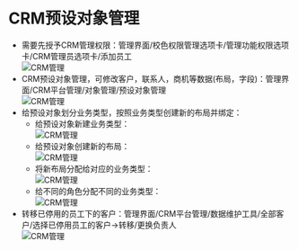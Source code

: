 # CRM预设对象管理
* 需要先授予CRM管理权限：管理界面/校色权限管理选项卡/管理功能权限选项卡/CRM管理员选项卡/添加员工  
    ![CRM管理](https://github.com/520171/note/blob/master/纷享销客CRM/imgs/CRM管理.png '授权CRM管理权限')  
* CRM预设对象管理，可修改客户，联系人，商机等数据(布局，字段)：管理界面/CRM平台管理/对象管理/预设对象管理  
    ![CRM管理](https://github.com/520171/note/blob/master/纷享销客CRM/imgs/CRM管理2.png '预设对象管理')  
* 给预设对象划分业务类型，按照业务类型创建新的布局并绑定：
    * 给预设对象新建业务类型：  
        ![CRM管理](https://github.com/520171/note/blob/master/纷享销客CRM/imgs/CRM管理3.png '预设对象新建业务类型')  
    * 给预设对象创建新的布局：  
        ![CRM管理](https://github.com/520171/note/blob/master/纷享销客CRM/imgs/CRM管理4.png '预设对象创建新布局')  
    * 将新布局分配给对应的业务类型：  
        ![CRM管理](https://github.com/520171/note/blob/master/纷享销客CRM/imgs/CRM管理5.png '给不同的业务类型分配不同的布局')  
    * 给不同的角色分配不同的业务类型：  
        ![CRM管理](https://github.com/520171/note/blob/master/纷享销客CRM/imgs/CRM管理6.png '给不同的角色分配不同的业务类型')  
* 转移已停用的员工下的客户：管理界面/CRM平台管理/数据维护工具/全部客户/选择已停用员工的客户->转移/更换负责人  
    ![CRM管理](https://github.com/520171/note/blob/master/纷享销客CRM/imgs/CRM管理7.png '更换已停用员工下的客户的负责人')  
    
